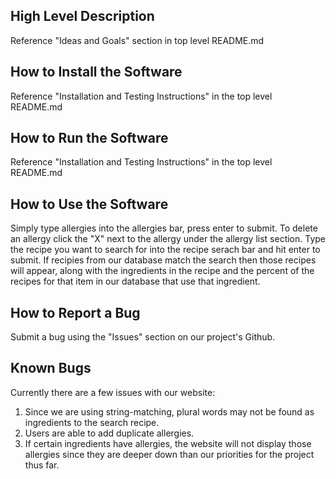 ## High Level Description
Reference "Ideas and Goals" section in top level README.md

## How to Install the Software
Reference "Installation and Testing Instructions" in the top level README.md

## How to Run the Software
Reference "Installation and Testing Instructions" in the top level README.md

## How to Use the Software
Simply type allergies into the allergies bar, press enter to submit. To delete
an allergy click the "X" next to the allergy under the allergy list section. 
Type the recipe you want to search for into the recipe serach bar and hit enter
to submit. If recipies from our database match the search then those recipes
will appear, along with the ingredients in the recipe and the percent of the 
recipes for that item in our database that use that ingredient.

## How to Report a Bug
Submit a bug using the "Issues" section on our project's Github.

## Known Bugs
Currently there are a few issues with our website:

1. Since we are using string-matching, plural words may not be found as ingredients to the search recipe.
2. Users are able to add duplicate allergies.
3. If certain ingredients have allergies, the website will not display those allergies since they are deeper down
than our priorities for the project thus far.
